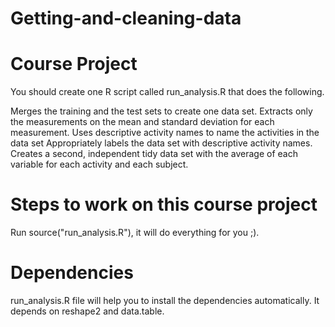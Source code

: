 # Getting-and-cleaning-data
# Course Project
You should create one R script called run_analysis.R that does the following.

Merges the training and the test sets to create one data set.
Extracts only the measurements on the mean and standard deviation for each measurement.
Uses descriptive activity names to name the activities in the data set
Appropriately labels the data set with descriptive activity names.
Creates a second, independent tidy data set with the average of each variable for each activity and each subject.
# Steps to work on this course project
Run source("run_analysis.R"), it will do everything for you ;). 
# Dependencies
run_analysis.R file will help you to install the dependencies automatically. It depends on reshape2 and data.table.

